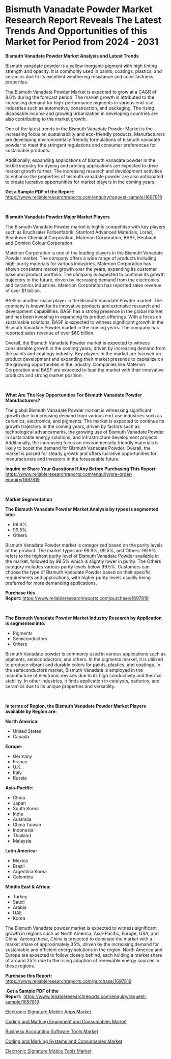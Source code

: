 <p><h1>Bismuth Vanadate Powder Market Research Report Reveals The Latest Trends And Opportunities of this Market for Period from 2024 - 2031</h1></p><p><strong>Bismuth Vanadate Powder Market Analysis and Latest Trends</strong></p>
<p><p>Bismuth vanadate powder is a yellow inorganic pigment with high tinting strength and opacity. It is commonly used in paints, coatings, plastics, and ceramics due to its excellent weathering resistance and color fastness properties.</p><p>The Bismuth Vanadate Powder Market is expected to grow at a CAGR of 8.6% during the forecast period. The market growth is attributed to the increasing demand for high-performance pigments in various end-use industries such as automotive, construction, and packaging. The rising disposable income and growing urbanization in developing countries are also contributing to the market growth.</p><p>One of the latest trends in the Bismuth Vanadate Powder Market is the increasing focus on sustainability and eco-friendly products. Manufacturers are developing environmentally friendly formulations of bismuth vanadate powder to meet the stringent regulations and consumer preferences for sustainable products.</p><p>Additionally, expanding applications of bismuth vanadate powder in the textile industry for dyeing and printing applications are expected to drive market growth further. The increasing research and development activities to enhance the properties of bismuth vanadate powder are also anticipated to create lucrative opportunities for market players in the coming years.</p></p>
<p><strong>Get a Sample PDF of the Report:&nbsp;</strong> <a href="https://www.reliableresearchreports.com/enquiry/request-sample/1697819">https://www.reliableresearchreports.com/enquiry/request-sample/1697819</a></p>
<p>&nbsp;</p>
<p><strong>Bismuth Vanadate Powder Major Market Players</strong></p>
<p><p>The Bismuth Vanadate Powder market is highly competitive with key players such as Bruchsaler Farbenfabrik, Stanford Advanced Materials, Lorad, Beantown Chemical Corporation, Materion Corporation, BASF, Heubach, and Domion Colour Corporation.</p><p>Materion Corporation is one of the leading players in the Bismuth Vanadate Powder market. The company offers a wide range of products including high-purity materials for various industries. Materion Corporation has shown consistent market growth over the years, expanding its customer base and product portfolio. The company is expected to continue its growth trajectory in the future, driven by increasing demand from the electronics and ceramics industries. Materion Corporation has reported sales revenue of over $1 billion.</p><p>BASF is another major player in the Bismuth Vanadate Powder market. The company is known for its innovative products and extensive research and development capabilities. BASF has a strong presence in the global market and has been investing in expanding its product offerings. With a focus on sustainable solutions, BASF is expected to witness significant growth in the Bismuth Vanadate Powder market in the coming years. The company has reported sales revenue of over $60 billion.</p><p>Overall, the Bismuth Vanadate Powder market is expected to witness considerable growth in the coming years, driven by increasing demand from the paints and coatings industry. Key players in the market are focused on product development and expanding their market presence to capitalize on the growing opportunities in the industry. Companies like Materion Corporation and BASF are expected to lead the market with their innovative products and strong market position.</p></p>
<p>&nbsp;</p>
<p><strong>What Are The Key Opportunities For Bismuth Vanadate Powder Manufacturers?</strong></p>
<p><p>The global Bismuth Vanadate Powder market is witnessing significant growth due to increasing demand from various end-use industries such as ceramics, electronics, and pigments. The market is expected to continue its growth trajectory in the coming years, driven by factors such as technological advancements, the growing use of Bismuth Vanadate Powder in sustainable energy solutions, and infrastructure development projects. Additionally, the increasing focus on environmentally friendly materials is likely to boost the demand for Bismuth Vanadate Powder. Overall, the market is poised for steady growth and offers lucrative opportunities for manufacturers and investors in the foreseeable future.</p></p>
<p><strong>Inquire or Share Your Questions If Any Before Purchasing This Report:</strong> <a href="https://www.reliableresearchreports.com/enquiry/pre-order-enquiry/1697819">https://www.reliableresearchreports.com/enquiry/pre-order-enquiry/1697819</a></p>
<p>&nbsp;</p>
<p><strong>Market Segmentation</strong></p>
<p><strong>The Bismuth Vanadate Powder Market Analysis by types is segmented into:</strong></p>
<p><ul><li>99.9%</li><li>99.5%</li><li>Others</li></ul></p>
<p><p>Bismuth Vanadate Powder market is categorized based on the purity levels of the product. The market types are 99.9%, 99.5%, and Others. 99.9% refers to the highest purity level of Bismuth Vanadate Powder available in the market, followed by 99.5% which is slightly lower in purity. The Others category includes various purity levels below 99.5%. Customers can choose the type of Bismuth Vanadate Powder based on their specific requirements and applications, with higher purity levels usually being preferred for more demanding applications.</p></p>
<p><strong>Purchase this Report:&nbsp;</strong><a href="https://www.reliableresearchreports.com/purchase/1697819">https://www.reliableresearchreports.com/purchase/1697819</a></p>
<p>&nbsp;</p>
<p><strong>The Bismuth Vanadate Powder Market Industry Research by Application is segmented into:</strong></p>
<p><ul><li>Pigments</li><li>Semiconductors</li><li>Others</li></ul></p>
<p><p>Bismuth Vanadate powder is commonly used in various applications such as pigments, semiconductors, and others. In the pigments market, it is utilized to produce vibrant and durable colors for paints, plastics, and coatings. In the semiconductors market, Bismuth Vanadate is employed in the manufacture of electronic devices due to its high conductivity and thermal stability. In other industries, it finds application in catalysts, batteries, and ceramics due to its unique properties and versatility.</p></p>
<p>&nbsp;</p>
<p><strong>In terms of Region, the Bismuth Vanadate Powder Market Players available by Region are:</strong></p>
<p>
    <p> <strong> North America: </strong>
        <ul>
            <li>United States</li>
            <li>Canada</li>
        </ul>
        </p> 
    <p> <strong> Europe: </strong>
        <ul>
            <li>Germany</li>
            <li>France</li>
            <li>U.K.</li>
            <li>Italy</li>
            <li>Russia</li>
        </ul>
        </p> 
    <p> <strong> Asia-Pacific: </strong>
        <ul>
            <li>China</li>
            <li>Japan</li>
            <li>South Korea</li>
            <li>India</li>
            <li>Australia</li>
            <li>China Taiwan</li>
            <li>Indonesia</li>
            <li>Thailand</li>
            <li>Malaysia</li>
        </ul>
        </p> 
    <p> <strong> Latin America: </strong>
        <ul>
            <li>Mexico</li>
            <li>Brazil</li>
            <li>Argentina Korea</li>
            <li>Colombia</li>
        </ul>
        </p> 
    <p> <strong> Middle East & Africa: </strong>
        <ul>
            <li>Turkey</li>
            <li>Saudi</li>
            <li>Arabia</li>
            <li>UAE</li>
            <li>Korea</li>
        </ul>
    </p>
    </p>
<p><p>The Bismuth Vanadate powder market is expected to witness significant growth in regions such as North America, Asia-Pacific, Europe, USA, and China. Among these, China is projected to dominate the market with a market share of approximately 35%, driven by the increasing demand for sustainable and efficient energy solutions in the region. North America and Europe are expected to follow closely behind, each holding a market share of around 25% due to the rising adoption of renewable energy sources in these regions.</p></p>
<p><strong>Purchase this Report: </strong><a href="https://www.reliableresearchreports.com/purchase/1697819">https://www.reliableresearchreports.com/purchase/1697819</a></p>
<p>&nbsp;<strong>Get a Sample PDF of the Report:&nbsp;&nbsp;</strong><a href="https://www.reliableresearchreports.com/enquiry/request-sample/1697819">https://www.reliableresearchreports.com/enquiry/request-sample/1697819</a></p>
<p><strong></strong></p>
<p><p><a href="https://medium.com/@evelynarmstrong2022/electronic-signature-mobile-apps-market-report-reveals-the-latest-trends-and-growth-opportunities-7b0545e930be">Electronic Signature Mobile Apps Market</a></p><p><a href="https://github.com/ruddyyedelwadw/Market-Research-Report-List-1/blob/main/coding-and-marking-equipment-and-consumables-market.md">Coding and Marking Equipment and Consumables Market</a></p><p><a href="https://medium.com/@saraprifti1917/business-accounting-software-tools-market-furnishes-information-on-market-share-market-trends-and-1a74878d55c2">Business Accounting Software Tools Market</a></p><p><a href="https://github.com/jaidynmorantestelletmjzya/Market-Research-Report-List-1/blob/main/coding-and-marking-systems-and-consumables-market.md">Coding and Marking Systems and Consumables Market</a></p><p><a href="https://medium.com/@evelynarmstrong2022/analyzing-electronic-signature-mobile-tools-market-global-industry-perspective-and-forecast-2024-b5b3dec68832">Electronic Signature Mobile Tools Market</a></p></p>
